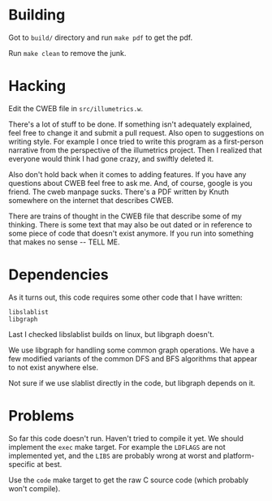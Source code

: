 Building
========

Got to `build/` directory and run `make pdf` to get the pdf.

Run `make clean` to remove the junk.

Hacking
========

Edit the CWEB file in `src/illumetrics.w`.

There's a lot of stuff to be done. If something isn't adequately explained,
feel free to change it and submit a pull request. Also open to suggestions on
writing style. For example I once tried to write this program as a first-person
narrative from the perspective of the illumetrics project. Then I realized that
everyone would think I had gone crazy, and swiftly deleted it.

Also don't hold back when it comes to adding features. If you have any
questions about CWEB feel free to ask me. And, of course, google is you friend.
The cweb manpage sucks. There's a PDF written by Knuth somewhere on the
internet that describes CWEB.

There are trains of thought in the CWEB file that describe some of my thinking.
There is some text that may also be out dated or in reference to some piece of
code that doesn't exist anymore. If you run into something that makes no sense
-- TELL ME.

Dependencies
============

As it turns out, this code requires some other code that I have written:

	libslablist
	libgraph

Last I checked libslablist builds on linux, but libgraph doesn't.

We use libgraph for handling some common graph operations. We have a few
modified variants of the common DFS and BFS algorithms that appear to not exist
anywhere else.

Not sure if we use slablist directly in the code, but libgraph depends on it.

Problems
=========

So far this code doesn't run. Haven't tried to compile it yet. We should
implement the `exec` make target. For example the `LDFLAGS` are not implemented
yet, and the `LIBS` are probably wrong at worst and platform-specific at best.

Use the `code` make target to get the raw C source code (which probably won't
compile).
